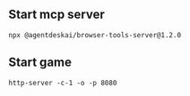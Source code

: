 ## Start mcp server

```
npx @agentdeskai/browser-tools-server@1.2.0
```

## Start game

```
http-server -c-1 -o -p 8080
```